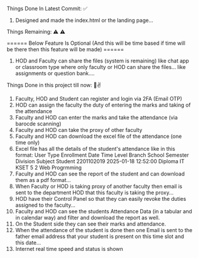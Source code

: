 Things Done In Latest Commit: ✅

1. Designed and made the index.html or the landing page...

Things Remaining: ⚠ ⚠

====== Below Feature Is Optional (And this will be time based if time will be there then this feature will be made) ======

1. HOD and Faculty can share the files (system is remaining) like chat app or classroom type where only faculty or HOD can share the files... like assignments or question bank....

Things Done in this project till now: 🚀✌
1. Faculty, HOD and Student can register and login via 2FA (Email OTP)
2. HOD can assign the faculty the duty of entering the marks and taking of the attendance
3. Faculty and HOD can enter the marks and take the attendance (via barocde scanning)
4. Faculty and HOD can take the proxy of other faculty
5. Faculty and HOD can download the excel file of the attendance (one time only)
6. Excel file has all the details of the student's attendance like in this format:
User Type	Enrollment	Date	Time	Level	Branch	School	Semester	Division	Subject
Student	2201102019	2025-01-18	12:52:00	Diploma	IT	KSET	5	        2	        Web Progrmming
7. Faculty and HOD can see the report of the student and can download them as a pdf format...
8. When Faculty or HOD is taking proxy of another faculty then email is sent to the department HOD that this faculty is taking the proxy...
9. HOD have their Control Panel so that they can easily revoke the duties assigned to the faculty...
10. Faculty and HOD can see the students Attendance Data (in a tabular and in calendar way) and filter and download the report as well.
11. On the Student side they can see their marks and attendance.
12. When the attendance of the student is done then one Email is sent to the father email address that your student is present on this time slot and this date...
13. Internet real time speed and status is shown
